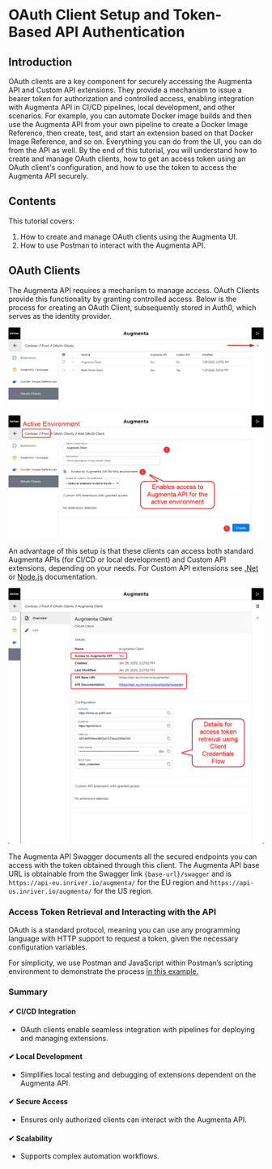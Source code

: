 # OAuth Client Setup and Token-Based API Authentication

## Introduction

OAuth clients are a key component for securely accessing the Augmenta API and Custom API extensions. They provide a mechanism to issue a bearer token for authorization and controlled access, enabling integration with Augmenta API in CI/CD pipelines, local development, and other scenarios. For example, you can automate Docker image builds and then use the Augmenta API from your own pipeline to create a Docker Image Reference, then create, test, and start an extension based on that Docker Image Reference, and so on. Everything you can do from the UI, you can do from the API as well. By the end of this tutorial, you will understand how to create and manage OAuth clients, how to get an access token using an OAuth client's configuration, and how to use the token to access the Augmenta API securely.

## Contents

This tutorial covers:

1. How to create and manage OAuth clients using the Augmenta UI.
2. How to use Postman to interact with the Augmenta API.

## OAuth Clients

The Augmenta API requires a mechanism to manage access. OAuth Clients provide this functionality by granting controlled access. Below is the process for creating an OAuth Client, subsequently stored in Auth0, which serves as the identity provider.

![Create OAuth Client](../../screenshots/oauth-client/oauth-client-create.png)

![Create OAuth Client](../../screenshots/oauth-client/oauth-client-augmenta-api-create.png)

An advantage of this setup is that these clients can access both standard Augmenta APIs (for CI/CD or local development) and Custom API extensions, depending on your needs. For Custom API extensions see [.Net](../dotnet/develop-dotnet-custom-api-extension.md) or [Node.js](../node-js/develop-node-js-custom-api-extension.md) documentation.

![OAuth Client Overview](../../screenshots/oauth-client/oauth-client-augmenta-api-overview.png)

The Augmenta API Swagger documents all the secured endpoints you can access with the token obtained through this client. The Augmenta API base URL is obtainable from the Swagger link `{base-url}/swagger` and is `https://api-eu.inriver.io/augmenta/` for the EU region and `https://api-us.inriver.io/augmenta/` for the US region.

### Access Token Retrieval and Interacting with the API

OAuth is a standard protocol, meaning you can use any programming language with HTTP support to request a token, given the necessary configuration variables.

For simplicity, we use Postman and JavaScript within Postman’s scripting environment to demonstrate the process [in this example.](../oauth-client/oauth-client-postman-example-augmenta-api.md)

### Summary

#### ✔ CI/CD Integration

- OAuth clients enable seamless integration with pipelines for deploying and managing extensions.

#### ✔ Local Development

- Simplifies local testing and debugging of extensions dependent on the Augmenta API.

#### ✔ Secure Access

- Ensures only authorized clients can interact with the Augmenta API.

#### ✔ Scalability

- Supports complex automation workflows.
